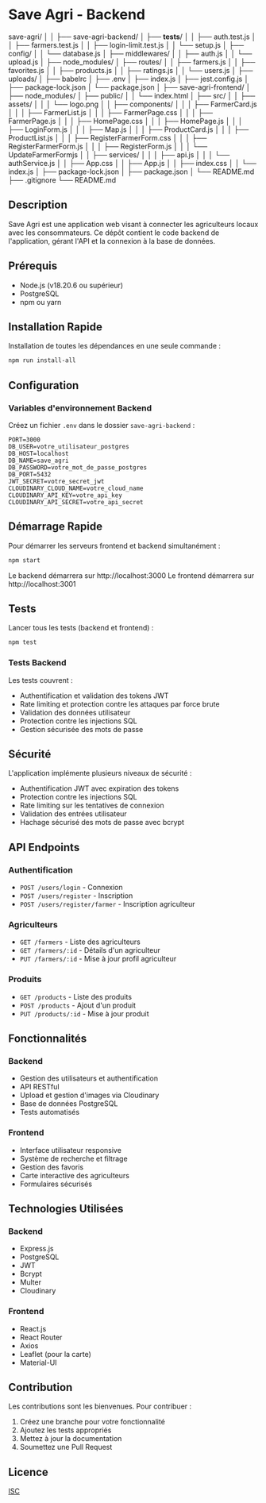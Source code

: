 # Save Agri - Backend

save-agri/
│
│
├── save-agri-backend/
│   ├── __tests__/
│   │   ├── auth.test.js
│   │   ├── farmers.test.js
│   │   ├── login-limit.test.js
│   │   └── setup.js
│   ├── config/
│   │   └── database.js
│   ├── middlewares/
│   │   ├── auth.js
│   │   └── upload.js
│   ├── node_modules/
│   ├── routes/
│   │   ├── farmers.js
│   │   ├── favorites.js
│   │   ├── products.js
│   │   ├── ratings.js
│   │   └── users.js
│   ├── uploads/
│   ├── babelrc
│   ├── .env
│   ├── index.js
│   ├── jest.config.js
│   ├── package-lock.json
│   └── package.json
│
├── save-agri-frontend/
│   ├── node_modules/
│   ├── public/
│   │   └── index.html
│   ├── src/
│   │   ├── assets/
│   │   │   └── logo.png
│   │   ├── components/
│   │   │   ├── FarmerCard.js
│   │   │   ├── FarmerList.js
│   │   │   ├── FarmerPage.css
│   │   │   ├── FarmerPage.js
│   │   │   ├── HomePage.css
│   │   │   ├── HomePage.js
│   │   │   ├── LoginForm.js
│   │   │   ├── Map.js
│   │   │   ├── ProductCard.js
│   │   │   ├── ProductList.js
│   │   │   ├── RegisterFarmerForm.css
│   │   │   ├── RegisterFarmerForm.js
│   │   │   ├── RegisterForm.js
│   │   │   └── UpdateFarmerFormjs
│   │   ├── services/
│   │   │   ├── api.js
│   │   │   └── authService.js
│   │   ├── App.css
│   │   ├── App.js
│   │   ├── index.css
│   │   └── index.js
│   ├── package-lock.json
│   ├── package.json
│   └── README.md
├── .gitignore
└── README.md


## Description
Save Agri est une application web visant à connecter les agriculteurs locaux avec les consommateurs. Ce dépôt contient le code backend de l'application, gérant l'API et la connexion à la base de données.


## Prérequis
- Node.js (v18.20.6 ou supérieur)
- PostgreSQL
- npm ou yarn

## Installation Rapide

Installation de toutes les dépendances en une seule commande :
```bash
npm run install-all
```

## Configuration

### Variables d'environnement Backend
Créez un fichier `.env` dans le dossier `save-agri-backend` :
```
PORT=3000
DB_USER=votre_utilisateur_postgres
DB_HOST=localhost
DB_NAME=save_agri
DB_PASSWORD=votre_mot_de_passe_postgres
DB_PORT=5432
JWT_SECRET=votre_secret_jwt
CLOUDINARY_CLOUD_NAME=votre_cloud_name
CLOUDINARY_API_KEY=votre_api_key
CLOUDINARY_API_SECRET=votre_api_secret
```

## Démarrage Rapide

Pour démarrer les serveurs frontend et backend simultanément :
```bash
npm start
```

Le backend démarrera sur http://localhost:3000
Le frontend démarrera sur http://localhost:3001

## Tests

Lancer tous les tests (backend et frontend) :
```bash
npm test
```

### Tests Backend
Les tests couvrent :
- Authentification et validation des tokens JWT
- Rate limiting et protection contre les attaques par force brute
- Validation des données utilisateur
- Protection contre les injections SQL
- Gestion sécurisée des mots de passe

## Sécurité

L'application implémente plusieurs niveaux de sécurité :
- Authentification JWT avec expiration des tokens
- Protection contre les injections SQL
- Rate limiting sur les tentatives de connexion
- Validation des entrées utilisateur
- Hachage sécurisé des mots de passe avec bcrypt

## API Endpoints

### Authentification
- `POST /users/login` - Connexion
- `POST /users/register` - Inscription
- `POST /users/register/farmer` - Inscription agriculteur

### Agriculteurs
- `GET /farmers` - Liste des agriculteurs
- `GET /farmers/:id` - Détails d'un agriculteur
- `PUT /farmers/:id` - Mise à jour profil agriculteur

### Produits
- `GET /products` - Liste des produits
- `POST /products` - Ajout d'un produit
- `PUT /products/:id` - Mise à jour produit

## Fonctionnalités

### Backend
- Gestion des utilisateurs et authentification
- API RESTful
- Upload et gestion d'images via Cloudinary
- Base de données PostgreSQL
- Tests automatisés

### Frontend
- Interface utilisateur responsive
- Système de recherche et filtrage
- Gestion des favoris
- Carte interactive des agriculteurs
- Formulaires sécurisés

## Technologies Utilisées

### Backend
- Express.js
- PostgreSQL
- JWT
- Bcrypt
- Multer
- Cloudinary

### Frontend
- React.js
- React Router
- Axios
- Leaflet (pour la carte)
- Material-UI

## Contribution

Les contributions sont les bienvenues. Pour contribuer :
1. Créez une branche pour votre fonctionnalité
2. Ajoutez les tests appropriés
3. Mettez à jour la documentation
4. Soumettez une Pull Request

## Licence

[ISC](https://opensource.org/licenses/ISC)